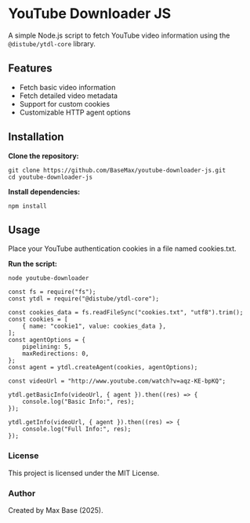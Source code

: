 # YouTube Downloader JS

A simple Node.js script to fetch YouTube video information using the `@distube/ytdl-core` library.

## Features

- Fetch basic video information
- Fetch detailed video metadata
- Support for custom cookies
- Customizable HTTP agent options

## Installation

**Clone the repository:**
```
git clone https://github.com/BaseMax/youtube-downloader-js.git
cd youtube-downloader-js
```

**Install dependencies:**

```
npm install
```

## Usage

Place your YouTube authentication cookies in a file named cookies.txt.

**Run the script:**

```
node youtube-downloader
```

```
const fs = require("fs");
const ytdl = require("@distube/ytdl-core");

const cookies_data = fs.readFileSync("cookies.txt", "utf8").trim();
const cookies = [
    { name: "cookie1", value: cookies_data },
];
const agentOptions = {
    pipelining: 5,
    maxRedirections: 0,
};
const agent = ytdl.createAgent(cookies, agentOptions);

const videoUrl = "http://www.youtube.com/watch?v=aqz-KE-bpKQ";

ytdl.getBasicInfo(videoUrl, { agent }).then((res) => {
    console.log("Basic Info:", res);
});

ytdl.getInfo(videoUrl, { agent }).then((res) => {
    console.log("Full Info:", res);
});
```

### License

This project is licensed under the MIT License.

### Author

Created by Max Base (2025).
